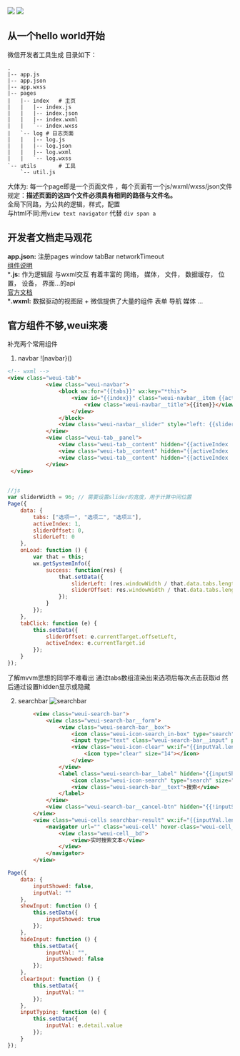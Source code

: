 ![](https://img.shields.io/badge/language-js-orange.svg)
![](https://img.shields.io/badge/platform-wechat-lightgrey.svg)
## 从一个hello world开始
微信开发者工具生成 目录如下：
```
.
|-- app.js
|-- app.json
|-- app.wxss
|-- pages     
|   |-- index   # 主页
|   |   |-- index.js
|   |   |-- index.json
|   |   |-- index.wxml
|   |   `-- index.wxss
|   `-- log # 日志页面
|   |   |-- log.js
|   |   |-- log.json
|   |   |-- log.wxml
|   |   `-- log.wxss
`-- utils       # 工具
    `-- util.js
```
大体为:
每一个page即是一个页面文件 ，每个页面有一个js/wxml/wxss/json文件 规定：**描述页面的这四个文件必须具有相同的路径与文件名。**<br>
全局下同路，为公共的逻辑，样式，配置<br>
与html不同:用`view text navigator` 代替 `div span a`

## 开发者文档走马观花
**app.json:** 注册pages window tabBar networkTimeout<br>
[组件说明](https://mp.weixin.qq.com/debug/wxadoc/dev/component/)<br>
***.js:** 作为逻辑层 与wxml交互 有着丰富的 
网络，
媒体，
文件，
数据缓存，
位置，
设备，
界面...的api<br>
[官方文档](https://mp.weixin.qq.com/debug/wxadoc/dev/api/)<br>
***.wxml:** 数据驱动的视图层 +  微信提供了大量的组件 表单 导航 媒体 ...
## 官方组件不够,weui来凑
补充两个常用组件
1. navbar
![navbar}()
```html
<!-- wxml -->
<view class="weui-tab">
            <view class="weui-navbar">
                <block wx:for="{{tabs}}" wx:key="*this">
                    <view id="{{index}}" class="weui-navbar__item {{activeIndex == index ? 'weui-bar__item_on' : ''}}" bindtap="tabClick">
                        <view class="weui-navbar__title">{{item}}</view>
                    </view>
                </block>
                <view class="weui-navbar__slider" style="left: {{sliderLeft}}px; transform: translateX({{sliderOffset}}px); -webkit-transform: translateX({{sliderOffset}}px);"></view>
            </view>
            <view class="weui-tab__panel">
                <view class="weui-tab__content" hidden="{{activeIndex != 0}}">选项一的内容</view>
                <view class="weui-tab__content" hidden="{{activeIndex != 1}}">选项二的内容</view>
                <view class="weui-tab__content" hidden="{{activeIndex != 2}}">选项三的内容</view>
            </view>
 </view>
       
```
```js
//js
var sliderWidth = 96; // 需要设置slider的宽度，用于计算中间位置
Page({
    data: {
        tabs: ["选项一", "选项二", "选项三"],
        activeIndex: 1,
        sliderOffset: 0,
        sliderLeft: 0
    },
    onLoad: function () {
        var that = this;
        wx.getSystemInfo({
            success: function(res) {
                that.setData({
                    sliderLeft: (res.windowWidth / that.data.tabs.length - sliderWidth) / 2,
                    sliderOffset: res.windowWidth / that.data.tabs.length * that.data.activeIndex
                });
            }
        });
    },
    tabClick: function (e) {
        this.setData({
            sliderOffset: e.currentTarget.offsetLeft,
            activeIndex: e.currentTarget.id
        });
    }
});
```
了解mvvm思想的同学不难看出 通过tabs数组渲染出来选项后每次点击获取id 然后通过设置hidden显示或隐藏

2. searchbar
![searchbar]()
```html
        <view class="weui-search-bar">
            <view class="weui-search-bar__form">
                <view class="weui-search-bar__box">
                    <icon class="weui-icon-search_in-box" type="search" size="14"></icon>
                    <input type="text" class="weui-search-bar__input" placeholder="搜索" value="{{inputVal}}" focus="{{inputShowed}}" bindinput="inputTyping" />
                    <view class="weui-icon-clear" wx:if="{{inputVal.length > 0}}" bindtap="clearInput">
                        <icon type="clear" size="14"></icon>
                    </view>
                </view>
                <label class="weui-search-bar__label" hidden="{{inputShowed}}" bindtap="showInput">
                    <icon class="weui-icon-search" type="search" size="14"></icon>
                    <view class="weui-search-bar__text">搜索</view>
                </label>
            </view>
            <view class="weui-search-bar__cancel-btn" hidden="{{!inputShowed}}" bindtap="hideInput">取消</view>
        </view>
        <view class="weui-cells searchbar-result" wx:if="{{inputVal.length > 0}}">
            <navigator url="" class="weui-cell" hover-class="weui-cell_active">
                <view class="weui-cell__bd">
                    <view>实时搜索文本</view>
                </view>
            </navigator>
        </view>
```
```js
Page({
    data: {
        inputShowed: false,
        inputVal: ""
    },
    showInput: function () {
        this.setData({
            inputShowed: true
        });
    },
    hideInput: function () {
        this.setData({
            inputVal: "",
            inputShowed: false
        });
    },
    clearInput: function () {
        this.setData({
            inputVal: ""
        });
    },
    inputTyping: function (e) {
        this.setData({
            inputVal: e.detail.value
        });
    }
});
```




